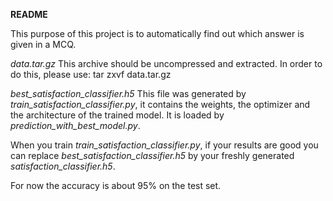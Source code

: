 **README**

This purpose of this project is to automatically find out which answer
is given in a MCQ.

*data.tar.gz*
This archive should be uncompressed and extracted.
In order to do this, please use:
tar zxvf data.tar.gz

*best_satisfaction_classifier.h5*
This file was generated by *train_satisfaction_classifier.py*, it
contains the weights, the optimizer and the architecture of the trained
model. It is loaded by *prediction_with_best_model.py*.

When you train *train_satisfaction_classifier.py*, if your results are
good you can replace *best_satisfaction_classifier.h5* by your freshly
generated *satisfaction_classifier.h5*.

For now the accuracy is about 95% on the test set.
